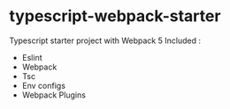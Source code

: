 # typescript-webpack-starter
Typescript starter project with Webpack 5
Included : 
  - Eslint
  - Webpack
  - Tsc
  - Env configs
  - Webpack Plugins
